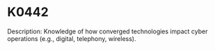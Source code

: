 # K0442
Description: Knowledge of how converged technologies impact cyber operations (e.g., digital, telephony, wireless).
